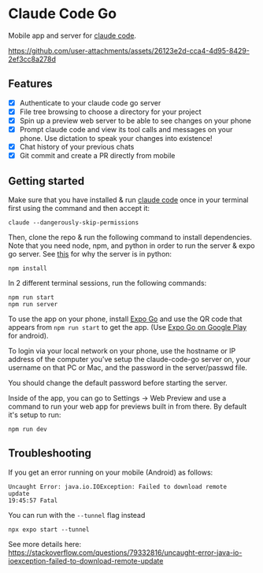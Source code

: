 # Claude Code Go

Mobile app and server for [claude code](https://github.com/anthropics/claude-code/).

https://github.com/user-attachments/assets/26123e2d-cca4-4d95-8429-2ef3cc8a278d

## Features

- [x] Authenticate to your claude code go server
- [x] File tree browsing to choose a directory for your project
- [x] Spin up a preview web server to be able to see changes on your phone
- [x] Prompt claude code and view its tool calls and messages on your phone. Use dictation to speak your changes into existence!
- [x] Chat history of your previous chats
- [x] Git commit and create a PR directly from mobile

## Getting started

Make sure that you have installed & run [claude code](https://docs.anthropic.com/en/docs/agents-and-tools/claude-code/overview) once in your terminal first using the command and then accept it:

```
claude --dangerously-skip-permissions
```

Then, clone the repo & run the following command to install dependencies. Note that you need node, npm, and python in order to run the server & expo go server. See [this](https://github.com/anthropics/claude-code/issues/771) for why the server is in python:

```shell
npm install
```

In 2 different terminal sessions, run the following commands:

```shell
npm run start
npm run server
```

To use the app on your phone, install [Expo Go](https://apps.apple.com/us/app/expo-go/id982107779) and use the QR code that appears from `npm run start` to get the app. (Use [Expo Go on Google Play](https://play.google.com/store/apps/details?id=host.exp.exponent&hl=en_US) for android).

To login via your local network on your phone, use the hostname or IP address of the computer you've setup the claude-code-go server on, your username on that PC or Mac, and the password in the server/passwd file. 

You should change the default password before starting the server. 

Inside of the app, you can go to Settings -> Web Preview and use a command to run your web app for previews built in from there. By default it's setup to run:
```shell
npm run dev
```

## Troubleshooting

If you get an error running on your mobile (Android) as follows:

```
Uncaught Error: java.io.IOException: Failed to download remote
update
19:45:57 Fatal
```

You can run with the `--tunnel` flag instead

```
npx expo start --tunnel
```

See more details here: https://stackoverflow.com/questions/79332816/uncaught-error-java-io-ioexception-failed-to-download-remote-update
